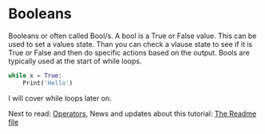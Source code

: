 # Booleans
Booleans or often called Bool/s. A bool is a True or False value. This can be used to set a values state. Than you can check a vlause state to see if it is True or False and then do specific actions based on the output. Bools are typically used at the start of while loops. 
```python
while x = True:
    Print('Hello')
```
I will cover while loops later on. 

Next to read: [Operators](9-Operators.md), News and updates about this tutorial: [The Readme file](../README.md)